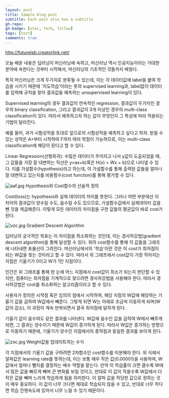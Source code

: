 ```yaml
---
layout: post
title: Sample blog post
subtitle: Each post also has a subtitle
gh-repo: 
gh-badge: [star, fork, follow]
tags: [test]
comments: true
---
```

http://futurelab.creatorlink.net/

오늘 배운 내용은 딥러닝이 머신러닝에 속하고, 머신러닝 역시 인공지능이라는 거대한 분야에 속한다는 것부터 시작해서, 머신러닝의 기초적인 것들까지 배웠다.

특히 머신러닝은 크게 두가지로 분류될 수 있는데, 이는 각 데이터값에 label을 붙여 학습을 시키기 때문에 '지도학습'이라는 뜻의 supervised learning과, label없이 데이터를 입력해 규칙을 찾아 결과값을 예측하는 unsupervised learning이 있다.

Supervised learning의 경우 결과값이 연속적인 regression, 결과값이 두가지인 경우의 binary classification, 그리고 결과값이 3개 이상인 경우의 multi-class classification이 있다. 따라서 예측하고자 하는 값이 무엇인지 그 특성에 따라 적용되는 기법이 달라진다.

예를 들어, 과거 시험성적을 토대로 앞으로의 시험성적을 예측하고 싶다고 하자. 받을 수 있는 성적은 A+부터 시작하여 F까지 여러 학점이 가능하므로, 이는 multi-class classification에 해당이 된다고 할 수 있다.

Linear Regression(선형회귀): 수많은 데이터가 주어지고 나서 y값이 도출되었을 때, 그 값들을 가장 잘 대변하는 직선은 y=ax+b(혹은 H(x) = Wx + b)으로 나타낼 수 있다. 이를 가설함수(hypothesis)라고 하는데, 이 가설함수를 통해 출력된 값들을 얼마나 잘 대변하고 있는지를 비용함수(cost function)를 통해 평가할 수 있다.

![aaf.jpg]({{site.baseurl}}/_posts/aaf.jpg)
Hypothesis와 Cost함수의 산술적 정의

Cost(loss)는 hypothesis와 실제 데이터의 차이를 뜻한다. 그러나 어떤 부분에선 이 차이의 결과값이 양수일 수도, 음수일 수도 있으므로, 가설함수값에서 실제데이터 값을 뺀 것을 제곱해준다. 이렇게 모든 데이터의 차이점을 구한 값들의 평균값이 바로 cost가 된다.

![vzc.jpg]({{site.baseurl}}/_posts/vzc.jpg)
Gradient Descent Algorithm

딥러닝의 궁극적인 목표는 이 차이점을 최소화하는 것인데, 이는 경사하강법(gradient descent algorithm)을 통해 달성할 수 있다. 위의 cost함수를 통해 각 값들을 그래프에 나타내면 포물선이 그려진다. 머신러닝에서의 '학습'이란 것은 이 cost가 최저점이 되는 W값을 찾는 것이라고 할 수 있다. 
따라서 위 그래프에서 cost값이 가장 작아지는 지점은 기울기가 0이고 W가 1인 지점이다.

인간은 위 그래프를 통해 한 눈에 어느 지점에서 cost값이 최소가 되는지 판단할 수 있지만, 컴퓨터는 최저점을 기계적으로 찾으려면 경사하강법을 사용해야 한다. 따라서 경사하강법은 cost를 최소화하는 알고리즘이라고 할 수 있다.

사용자가 정의한 시작점 혹은 임의의 점에서 시작하여, 해당 지점의 W값에 해당하는 기울기 값을 곱하여 W값에서 빼준다. 그렇게 되면 W는 아래로 조금씩 이동하게 되며(W값이 감소), 이 과정이 계속 반복되면서 결국 최저점에 달하게 된다.

기울기 값이 음수여도 같은 결과를 나타낸다. W값에 음수인 값을 곱하여 W에서 빼주게 되면, 그 결과는 양수이기 때문에 W값이 증가하게 된다. 따라서 W값은 증가하는 방향으로 이동하기 때문에, 기울기가 양수인 지점에서의 종착점과 동일한 결과를 보이게 된다.

![zxc.jpg]({{site.baseurl}}/_posts/zxc.jpg)
Weight값을 업데이트하는 수식

각 지점에서의 기울기 값을 구하려면 2차함수인 cost함수를 미분해야 한다. 위 식에서 알파값은 learning rate를 뜻하는데, 이는 보통 매우 작은 값(0.00001)을 사용하며, W값에서 얼마나 뺄지를 결정하는 배수 역할을 맡는다. 만약 이 학습률이 크면 클수록 W에서 많은 값을 빠르게 빼며 큰 변화를 보일 것이고, 반대로 이 값이 작을수록 W값에서 더 작은 값을 빼며 느리게 학습하게 됨을 의미한다. 이 알파 값을 적당한 값으로 정하는 것이 매우 중요하다. 이 값이 너무 크다면 제대로 학습되지 않을 수 있고, 반대로 너무 작다면 학습 진행속도에 있어서 너무 느릴 수 있기 때문이다.
